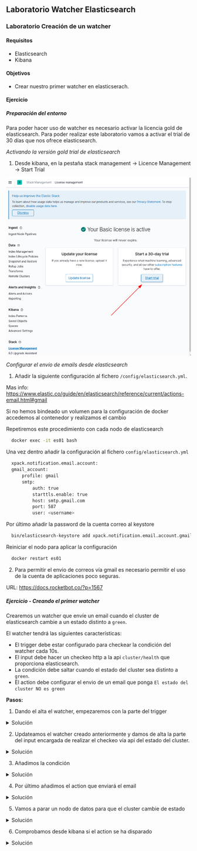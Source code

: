 ## Laboratorio Watcher Elasticsearch

### Laboratorio Creación de un watcher

#### Requisitos

  * Elasticsearch
  * Kibana

#### Objetivos

  * Crear nuestro primer watcher en elasticserach.

#### Ejercicio
##### Preparación del entorno

Para poder hacer uso de watcher es necesario activar la licencia gold de elasticsearch. Para poder realizar este laboratorio vamos a activar el trial de 30 días que nos ofrece elasticsearch.

*Activando la versión gold trial de elasticsearch*

1. Desde kibana, en la pestaña stack management -> Licence Management -> Start Trial

  ![Activar licencia](img/laboratorio_watcher/activar_licencia.png)

*Configurar el envío de emails desde elasticsearch* 

1. Añadir la siguiente configuración al fichero `/config/elasticsearch.yml`. 

  Mas info: https://www.elastic.co/guide/en/elasticsearch/reference/current/actions-email.html#gmail

  Si no hemos bindeado un volumen para la configuración de docker accedemos al contenedor y realizamos el cambio

  Repetiremos este procedimiento con cada nodo de elasticsearch

  ```bash
    docker exec -it es01 bash
  ```

  Una vez dentro añadir la configuración al fichero `config/elasticsearch.yml`

  ```bash
    xpack.notification.email.account:
    gmail_account:
        profile: gmail
        smtp:
            auth: true
            starttls.enable: true
            host: smtp.gmail.com
            port: 587
            user: <username>
  ```

  Por último añadir la password de la cuenta correo al keystore

  ```bash
    bin/elasticsearch-keystore add xpack.notification.email.account.gmail_account.smtp.secure_password
  ```

  Reiniciar el nodo para aplicar la configuración

  ```bash
    docker restart es01
  ```
2. Para permitir el envio de correos vía gmail es necesario permitir el uso de la cuenta de aplicaciones poco seguras.

  URL: https://docs.rocketbot.co/?p=1567


##### Ejercicio - Creando el primer watcher

Crearemos un watcher que envíe un email cuando el cluster de elasticsearch cambie a un estado distinto a `green`.

El watcher tendrá las siguientes características:

  * El trigger debe estar configurado para checkear la condición del watcher cada 10s.
  * El input debe hacer un checkeo http a la api `cluster/health` que proporciona elasticsearch.
  * La condición debe saltar cuando el estado del cluster sea distinto a `green`.
  * El action debe configurar el envio de un email que ponga `El estado del cluster NO es green`

**Pasos:**

1. Dando el alta el watcher, empezaremos con la parte del trigger

  <details><summary>Solución</summary>

  Construimos el json del watcher

  ```json
    {
      "trigger" : {
        "schedule" : { "interval" : "10s" }
      }
    }
  ```

  Damos de alta el watcher con el trigger usando el json anterior:

  ```bash
    ➜  laboratorio_elasticsearch git:(master) ✗ curl -s -H 'Content-Type: application/json' -XPUT "http://172.18.1.2:9200/_watcher/watch/cluster_health_watch" -d'{"trigger":{"schedule":{"interval":"10s"}}}'
  ```

  Comprobamos si se ha creando el watcher

  ```bash
    ➜  laboratorio_elasticsearch git:(master) ✗ curl -s -XGET "http://172.18.1.2:9200/_watcher/watch/cluster_health_watch" | jq
    {
      "found": true,
      "_id": "cluster_health_watch",
      "_version": 7,
      "_seq_no": 6,
      "_primary_term": 1,
      "status": {
        "state": {
          "active": true,
          "timestamp": "2021-02-18T06:50:41.704Z"
        },
        "last_checked": "2021-02-18T06:51:42.784Z",
        "last_met_condition": "2021-02-18T06:51:42.784Z",
        "actions": {},
        "execution_state": "executed",
        "version": 7
      },
      "watch": {
        "trigger": {
          "schedule": {
            "interval": "10s"
          }
        },
        "input": {
          "none": {}
        },
        "condition": {
          "always": {}
        },
        "actions": {}
      }
    }
  ```
  </details>


2. Updateamos el watcher creado anteriormente y damos de alta la parte del input encargada de realizar el checkeo vía api del estado del cluster.

  <details><summary>Solución</summary>

  Construimos el json del watcher

  ```json
    {
      "trigger" : {
        "schedule" : { "interval" : "10s" }
      },
      "input" : {
        "http" : {
          "request" : {
           "host" : "localhost",
           "port" : 9200,
           "path" : "/_cluster/health"
          }
        }
      }
    }
  ```

  Updateamos el watcher añadiendo el input usando el json anterior

  ```bash
    curl -s -H 'Content-Type: application/json' -XPUT "http://172.18.1.2:9200/_watcher/watch/cluster_health_watch" -d'{"trigger":{"schedule":{"interval":"10s"}},"input":{"http":{"request":{"host":"localhost","port":9200,"path":"/_cluster/health"}}}}'
  ```
  </details>


3. Añadimos la condición

  <details><summary>Solución</summary>

  Construimos el json del watcher

  ```json
    {
      "trigger" : {
        "schedule" : { "interval" : "10s" }
      },
      "input" : {
        "http" : {
          "request" : {
           "host" : "localhost",
           "port" : 9200,
           "path" : "/_cluster/health"
          }
        }
      },
      "condition" : {
        "compare" : {
          "ctx.payload.status" : { "not_eq" : "green" }
        }
      }
    }
  ```

  Updateamos el watcher añadiendo la condición usando el json anterior

  ```bash
    ➜  laboratorio_elasticsearch git:(master) ✗ curl -s -H 'Content-Type: application/json' -XPUT "http://172.18.1.2:9200/_watcher/watch/cluster_health_watch" -d'{"trigger":{"schedule":{"interval":"10s"}},"input":{"http":{"request":{"host":"localhost","port":9200,"path":"/_cluster/health"}}},"condition":{"compare":{"ctx.payload.status":{"not_eq":"green"}}}}'
  ```
  </details>


4. Por último añadimos el action que enviará el email

  <details><summary>Solución</summary>

  Construimos el json del watcher

  ```json
    {
      "trigger" : {
        "schedule" : { "interval" : "10s" }
      },
      "input" : {
        "http" : {
          "request" : {
           "host" : "localhost",
           "port" : 9200,
           "path" : "/_cluster/health"
          }
        }
      },
      "condition" : {
        "compare" : {
          "ctx.payload.status" : { "not_eq" : "green" }
        }
      },
      "actions" : {
        "send_email" : {
          "email" : {
            "to" : "alexandrofortessilva@gmail.com",
            "subject" : "El estado del cluster NO es green",
            "body" : "El estado del cluster NO es green"
          }
        }
      }
    }
  ```

  Updateamos el watcher añadiendo el action email usando el json anterior

  ```bash
    ➜  laboratorio_elasticsearch git:(master) ✗ curl -s -H 'Content-Type: application/json' -XPUT "http://172.18.1.2:9200/_watcher/watch/cluster_health_watch" -d'{"trigger":{"schedule":{"interval":"10s"}},"input":{"http":{"request":{"host":"localhost","port":9200,"path":"/_cluster/health"}}},"condition":{"compare":{"ctx.payload.status":{"not_eq":"green"}}},"actions":{"send_email":{"email":{"to":"alexandrofortessilva@gmail.com","subject":"El estado del cluster NO es green","body":"El estado del cluster NO es green"}}}}'
  ```
  </details>

5. Vamos a parar un nodo de datos para que el cluster cambie de estado

  <details><summary>Solución</summary>

  Paramos nodo de datos

  ```bash
  docker stop es02
  ```

  Chequeamos el estado del cluster

  ```bash
    ➜  laboratorio_elasticsearch git:(master) ✗ curl -s -XGET "http://172.18.1.2:9200/_cluster/health?pretty=true" | jq
  {
    "cluster_name": "es-docker-cluster",
    "status": "yellow",
    "timed_out": false,
    "number_of_nodes": 2,
    "number_of_data_nodes": 2,
    "active_primary_shards": 18,
    "active_shards": 24,
    "relocating_shards": 0,
    "initializing_shards": 0,
    "unassigned_shards": 12,
    "delayed_unassigned_shards": 12,
    "number_of_pending_tasks": 0,
    "number_of_in_flight_fetch": 0,
    "task_max_waiting_in_queue_millis": 0,
    "active_shards_percent_as_number": 66.66666666666666
  }
  ```
  </details>

6. Comprobamos desde kibana si el action se ha disparado

  <details><summary>Solución</summary>

  Para debugar si el watcher se ha ejecutado correctamente podemos usar kibana

  ![Watcher](img/laboratorio_watcher/watcher_debug.png)
  </details>
